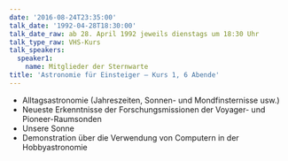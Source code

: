 ```yaml
---
date: '2016-08-24T23:35:00'
talk_date: '1992-04-28T18:30:00'
talk_date_raw: ab 28. April 1992 jeweils dienstags um 18:30 Uhr
talk_type_raw: VHS-Kurs
talk_speakers:
  speaker1:
    name: Mitglieder der Sternwarte
title: 'Astronomie für Einsteiger – Kurs 1, 6 Abende'
---
```

  - Alltagsastronomie (Jahreszeiten, Sonnen- und Mondfinsternisse usw.)
  - Neueste Erkenntnisse der Forschungsmissionen der Voyager- und Pioneer-Raumsonden
  - Unsere Sonne
  - Demonstration über die Verwendung von Computern in der Hobbyastronomie